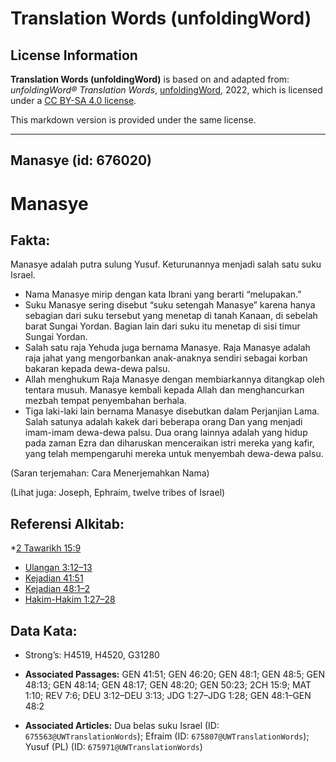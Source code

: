 # Translation Words (unfoldingWord)

## License Information

**Translation Words (unfoldingWord)** is based on and adapted from: _unfoldingWord® Translation Words_, [unfoldingWord](https://unfoldingword.org/utw), 2022, which is licensed under a [CC BY-SA 4.0 license](https://creativecommons.org/licenses/by-sa/4.0/legalcode.en).

This markdown version is provided under the same license.



--------------------------------

## Manasye (id: 676020)

Manasye
=======

Fakta:
------

Manasye adalah putra sulung Yusuf. Keturunannya menjadi salah satu suku Israel.

* Nama Manasye mirip dengan kata Ibrani yang berarti “melupakan.”
* Suku Manasye sering disebut “suku setengah Manasye” karena hanya sebagian dari suku tersebut yang menetap di tanah Kanaan, di sebelah barat Sungai Yordan. Bagian lain dari suku itu menetap di sisi timur Sungai Yordan.
* Salah satu raja Yehuda juga bernama Manasye. Raja Manasye adalah raja jahat yang mengorbankan anak\-anaknya sendiri sebagai korban bakaran kepada dewa\-dewa palsu.
* Allah menghukum Raja Manasye dengan membiarkannya ditangkap oleh tentara musuh. Manasye kembali kepada Allah dan menghancurkan mezbah tempat penyembahan berhala.
* Tiga laki\-laki lain bernama Manasye disebutkan dalam Perjanjian Lama. Salah satunya adalah kakek dari beberapa orang Dan yang menjadi imam\-imam dewa\-dewa palsu. Dua orang lainnya adalah yang hidup pada zaman Ezra dan diharuskan menceraikan istri mereka yang kafir, yang telah mempengaruhi mereka untuk menyembah dewa\-dewa palsu.

(Saran terjemahan: Cara Menerjemahkan Nama)

(Lihat juga: Joseph, Ephraim, twelve tribes of Israel)

Referensi Alkitab:
------------------

\*[2 Tawarikh 15:9](https://ref.ly/2Chr0:0)

* [Ulangan 3:12–13](https://ref.ly/Deut3:12-Deut3:13)
* [Kejadian 41:51](https://ref.ly/Gen41:51)
* [Kejadian 48:1–2](https://ref.ly/Gen48:1-Gen48:2)
* [Hakim\-Hakim 1:27–28](https://ref.ly/Judg1:27-Judg1:28)

Data Kata:
----------

* Strong’s: H4519, H4520, G31280

* **Associated Passages:** GEN 41:51; GEN 46:20; GEN 48:1; GEN 48:5; GEN 48:13; GEN 48:14; GEN 48:17; GEN 48:20; GEN 50:23; 2CH 15:9; MAT 1:10; REV 7:6; DEU 3:12–DEU 3:13; JDG 1:27–JDG 1:28; GEN 48:1–GEN 48:2
* **Associated Articles:** Dua belas suku Israel (ID: `675563@UWTranslationWords`); Efraim (ID: `675807@UWTranslationWords`); Yusuf (PL) (ID: `675971@UWTranslationWords`)

